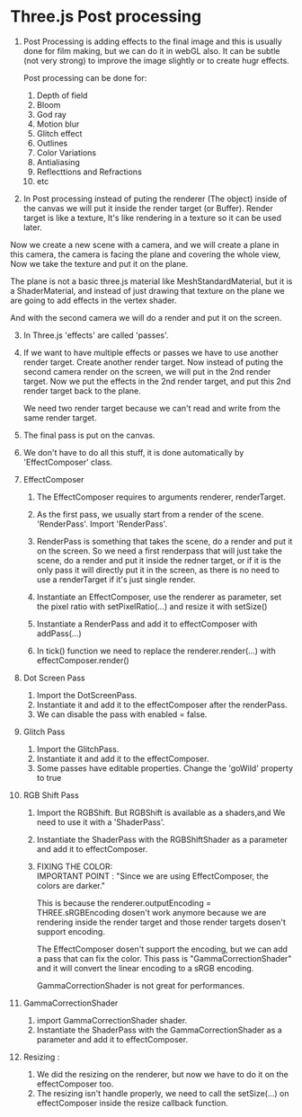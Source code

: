 # Three.js Post processing

1. Post Processing is adding effects to the final image and this is usually done for film making, but we can do it in webGL also. It can be subtle (not very strong) to improve the image slightly or to create hugr effects.

   Post processing can be done for:

   1. Depth of field
   2. Bloom
   3. God ray
   4. Motion blur
   5. Glitch effect
   6. Outlines
   7. Color Variations
   8. Antialiasing
   9. Reflecttions and Refractions
   10. etc

2. In Post processing instead of puting the renderer (The object) inside of the canvas we will put it inside the render target (or Buffer). Render target is like a texture, It's like rendering in a texture so it can be used later.

Now we create a new scene with a camera, and we will create a plane in this camera, the camera is facing the plane and covering the whole view, Now we take the texture and put it on the plane.

The plane is not a basic three.js material like MeshStandardMaterial, but it is a ShaderMaterial, and instead of just drawing that texture on the plane we are going to add effects in the vertex shader.

And with the second camera we will do a render and put it on the screen.

3. In Three.js 'effects' are called 'passes'.

4. If we want to have multiple effects or passes we have to use another render target.
   Create another render target.
   Now instead of puting the second camera render on the screen, we will put in the 2nd render target.
   Now we put the effects in the 2nd render target, and put this 2nd render target back to the plane.

   We need two render target because we can't read and write from the same render target.

5. The final pass is put on the canvas.

6. We don't have to do all this stuff, it is done automatically by 'EffectComposer' class.

7. EffectComposer

   1. The EffectComposer requires to arguments renderer, renderTarget.
   2. As the first pass, we usually start from a render of the scene. 'RenderPass'. Import 'RenderPass'.
   3. RenderPass is something that takes the scene, do a render and put it on the screen. So we need a first renderpass that will just take the scene, do a render and put it inside the redner target, or if it is the only pass it will directly put it in the screen, as there is no need to use a renderTarget if it's just single render.

   4. Instantiate an EffectComposer, use the renderer as parameter, set the pixel ratio with setPixelRatio(...) and resize it with setSize()

   5. Instantiate a RenderPass and add it to effectComposer with addPass(...)

   6. In tick() function we need to replace the renderer.render(...) with effectComposer.render()

8. Dot Screen Pass

   1. Import the DotScreenPass.
   2. Instantiate it and add it to the effectComposer after the renderPass.
   3. We can disable the pass with enabled = false.

9. Glitch Pass

   1. Import the GlitchPass.
   2. Instantiate it and add it to the effectComposer.
   3. Some passes have editable properties. Change the 'goWild' property to true

10. RGB Shift Pass

    1. Import the RGBShift. But RGBShift is available as a shaders,and We need to use it with a 'ShaderPass'.
    2. Instantiate the ShaderPass with the RGBShiftShader as a parameter and add it to effectComposer.

    3. FIXING THE COLOR:  
       IMPORTANT POINT :
       "Since we are using EffectComposer, the colors are darker."

       This is because the renderer.outputEncoding = THREE.sRGBEncoding dosen't work anymore because we are rendering inside the render target and those render targets dosen't support encoding.

       The EffectComposer dosen't support the encoding, but we can add a pass that can fix the color.
       This pass is "GammaCorrectionShader" and it will convert the linear encoding to a sRGB encoding.

       GammaCorrectionShader is not great for performances.

11. GammaCorrectionShader

    1. import GammaCorrectionShader shader.
    2. Instantiate the ShaderPass with the GammaCorrectionShader as a parameter and add it to effectComposer.

12. Resizing :
    1. We did the resizing on the renderer, but now we have to do it on the effectComposer too.
    2. The resizing isn't handle properly, we need to call the setSize(...) on effectComposer inside the resize callback function.
